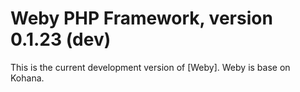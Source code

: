 # Weby PHP Framework, version 0.1.23 (dev)

This is the current development version of [Weby].
Weby is base on Kohana.
